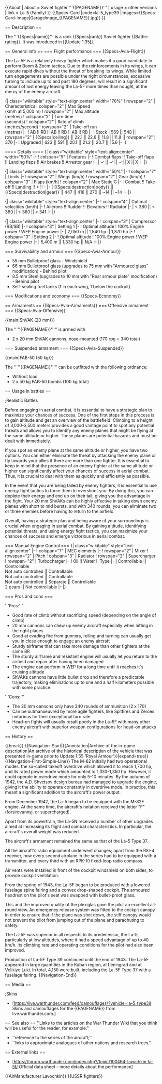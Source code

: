 {{About
| about = Soviet fighter '''{{PAGENAME}}'''
| usage = other versions
| link = La-5 (Family)
}}
{{Specs-Card
|code=la-5_type39
|images={{Specs-Card-Image|GarageImage_{{PAGENAME}}.jpg}}
}}

== Description ==
<!-- ''In the description, the first part should be about the history of and the creation and combat usage of the aircraft, as well as its key features. In the second part, tell the reader about the aircraft in the game. Insert a screenshot of the vehicle, so that if the novice player does not remember the vehicle by name, he will immediately understand what kind of vehicle the article is talking about.'' -->
The '''{{Specs|name}}''' is a rank {{Specs|rank}} Soviet fighter {{Battle-rating}}. It was introduced in [[Update 1.35]].

== General info ==
=== Flight performance ===
{{Specs-Avia-Flight}}
<!-- ''Describe how the aircraft behaves in the air. Speed, manoeuvrability, acceleration and allowable loads - these are the most important characteristics of the vehicle.'' -->

The La-5F is a relatively heavy fighter which makes it a good candidate to perform Boom & Zoom tactics. Due to the reinforcements in its wings, it can execute rapid dives without the threat of breaking its wings. While limited turn engagements are possible under the right circumstances, excessive turning to include up to and past 180 degrees, will result in a significant amount of lost energy leaving the La-5F more times than nought, at the mercy of the enemy aircraft.

{| class="wikitable" style="text-align:center" width="70%"
! rowspan="2" | Characteristics
! colspan="2" | Max Speed<br>(km/h at 5,000 m)
! rowspan="2" | Max altitude<br>(metres)
! colspan="2" | Turn time<br>(seconds)
! colspan="2" | Rate of climb<br>(metres/second)
! rowspan="2" | Take-off run<br>(metres)
|-
! AB !! RB !! AB !! RB !! AB !! RB
|-
! Stock
| 569 || 548 || rowspan="2" | {{Specs|ceiling}} || 22.1 || 22.8 || 11.8 || 11.8 || rowspan="2" | 370
|-
! Upgraded
| 623 || 591 || 20.1 || 21.2 || 20.7 || 15.6
|-
|}

==== Details ====
{| class="wikitable" style="text-align:center" width="50%"
|-
! colspan="5" | Features
|-
! Combat flaps !! Take-off flaps !! Landing flaps !! Air brakes !! Arrestor gear
|-
| ✓ || ✓ || ✓ || X || X     <!-- ✓ -->
|-
|}

{| class="wikitable" style="text-align:center" width="50%"
|-
! colspan="7" | Limits
|-
! rowspan="2" | Wings (km/h)
! rowspan="2" | Gear (km/h)
! colspan="3" | Flaps (km/h)
! colspan="2" | Max Static G
|-
! Combat !! Take-off !! Landing !! + !! -
|-
| {{Specs|destruction|body}} || {{Specs|destruction|gear}} || 447 || 418 || 270 || ~14 || ~14
|-
|}

{| class="wikitable" style="text-align:center"
|-
! colspan="4" | Optimal velocities (km/h)
|-
! Ailerons !! Rudder !! Elevators !! Radiator
|-
| < 380 || < 380 || < 380 || > 341
|-
|}

{| class="wikitable" style="text-align:center"
|-
! colspan="3" | Compressor (RB/SB)
|-
! colspan="3" | Setting 1
|-
! Optimal altitude
! 100% Engine power
! WEP Engine power
|-
| 2,050 m || 1,540 hp || 1,870 hp
|-
! colspan="3" | Setting 2
|-
! Optimal altitude
! 100% Engine power
! WEP Engine power
|-
| 5,400 m || 1,330 hp || N/A
|-
|}

=== Survivability and armour ===
{{Specs-Avia-Armour}}
<!-- ''Examine the survivability of the aircraft. Note how vulnerable the structure is and how secure the pilot is, whether the fuel tanks are armoured, etc. Describe the armour, if there is any, and also mention the vulnerability of other critical aircraft systems.'' -->

* 55 mm Bulletproof glass - Windshield
* 66 mm Bulletproof glass (upgrades to 75 mm with "Armoured glass" modification) - Behind pilot
* 8.5 mm Steel (upgrades to 10 mm with "Rear armour plate" modification) - Behind pilot
* Self-sealing fuel tanks (1 in each wing, 1 below the cockpit)

=== Modifications and economy ===
{{Specs-Economy}}

== Armaments ==
{{Specs-Avia-Armaments}}
=== Offensive armament ===
{{Specs-Avia-Offensive}}
<!-- ''Describe the offensive armament of the aircraft, if any. Describe how effective the cannons and machine guns are in a battle, and also what belts or drums are better to use. If there is no offensive weaponry, delete this subsection.'' -->
{{main|ShVAK (20 mm)}}

The '''''{{PAGENAME}}''''' is armed with:

* 2 x 20 mm ShVAK cannons, nose-mounted (170 rpg = 340 total)

=== Suspended armament ===
{{Specs-Avia-Suspended}}
<!-- ''Describe the aircraft's suspended armament: additional cannons under the wings, bombs, rockets and torpedoes. This section is especially important for bombers and attackers. If there is no suspended weaponry remove this subsection.'' -->
{{main|FAB-50 (50 kg)}}

The '''''{{PAGENAME}}''''' can be outfitted with the following ordnance:

* Without load
* 2 x 50 kg FAB-50 bombs (100 kg total)

== Usage in battles ==
<!-- ''Describe the tactics of playing in the aircraft, the features of using aircraft in a team and advice on tactics. Refrain from creating a "guide" - do not impose a single point of view, but instead, give the reader food for thought. Examine the most dangerous enemies and give recommendations on fighting them. If necessary, note the specifics of the game in different modes (AB, RB, SB).'' -->

;Realistic Battles

Before engaging in aerial combat, it is essential to have a strategic plan to maximize your chances of success. One of the first steps in this process is to gain altitude and get an overview of the battlefield. Climbing to a height of 3,000-3,500 meters provides a good vantage point to spot any potential threats and allows you to identify any enemy planes that might be flying at the same altitude or higher. These planes are potential hazards and must be dealt with immediately.

If you spot an enemy plane at the same altitude or higher, you have two options. You can either eliminate the threat by attacking the enemy plane or fly towards your allies if there are more than one fighter. It is essential to keep in mind that the presence of an enemy fighter at the same altitude or higher can significantly affect your chances of success in aerial combat. Thus, it is crucial to deal with them as quickly and efficiently as possible.

In the event that you are being tailed by enemy fighters, it is essential to use energy fight tactics to force them to overshoot you. By doing this, you can deplete their energy and end up on their tail, giving you the advantage in the fight. Your 20 mm ShVAKs can be highly effective in taking down enemy planes with short to mid bursts, and with 340 rounds, you can eliminate two or three enemies before having to return to the airfield.

Overall, having a strategic plan and being aware of your surroundings is crucial when engaging in aerial combat. By gaining altitude, identifying potential threats, and using energy fight tactics, you can maximize your chances of success and emerge victorious in aerial combat.

=== Manual Engine Control ===
{| class="wikitable" style="text-align:center"
|-
! colspan="7" | MEC elements
|-
! rowspan="2" | Mixer
! rowspan="2" | Pitch
! colspan="3" | Radiator
! rowspan="2" | Supercharger
! rowspan="2" | Turbocharger
|-
! Oil !! Water !! Type
|-
| Controllable || Controllable<br>Not auto controlled || Controllable<br>Not auto controlled || Controllable<br>Not auto controlled || Separate || Controllable<br>2 gears || Not controllable
|-
|}

=== Pros and cons ===
<!-- ''Summarise and briefly evaluate the vehicle in terms of its characteristics and combat effectiveness. Mark its pros and cons in the bulleted list. Try not to use more than 6 points for each of the characteristics. Avoid using categorical definitions such as "bad", "good" and the like - use substitutions with softer forms such as "inadequate" and "effective".'' -->

'''Pros:'''

* Good rate of climb without sacrificing speed (depending on the angle of climb)
* 20 mm cannons can chew up enemy aircraft especially when hitting in the right places
* Good at evading fire from gunners, rolling and turning can usually get you in close enough to engage an enemy aircraft
* Sturdy airframe that can take more damage than other fighters at the same BR
* The sturdy airframe and resistant engine will usually let you return to the airfield and repair after having been damaged
* The engine can perform in WEP for a long time until it reaches it´s cruising altitude
* ShVAKs cannons have little bullet drop and therefore a predictable trajectory, making eliminations up to one and a half kilometers possible with some practice

'''Cons:'''

* The 20 mm cannons only have 340 rounds of ammunition (2 x 170)
* Can be outmanoeuvred by more agile fighters, like Spitfires and Zeroes notorious for their exceptional turn rate
* Head-on fights will usually result poorly in the La-5F with many other enemy aircraft with superior weapon configurations for head-on attacks

== History ==
<!-- ''Describe the history of the creation and combat usage of the aircraft in more detail than in the introduction. If the historical reference turns out to be too long, take it to a separate article, taking a link to the article about the vehicle and adding a block "/History" (example: <nowiki>https://wiki.warthunder.com/(Vehicle-name)/History</nowiki>) and add a link to it here using the <code>main</code> template. Be sure to reference text and sources by using <code><nowiki><ref></ref></nowiki></code>, as well as adding them at the end of the article with <code><nowiki><references /></nowiki></code>. This section may also include the vehicle's dev blog entry (if applicable) and the in-game encyclopedia description (under <code><nowiki>=== In-game description ===</nowiki></code>, also if applicable).'' -->

{{break}}
{{Navigation-Start|{{Annotation|Archive of the in-game description|An archive of the historical description of the vehicle that was presented in-game prior to Update 1.55 'Royal Armour'}}|expand=true}}
{{Navigation-First-Simple-Line}}
The M-82 initially had two operational modes: the so-called takeoff overdrive which allowed it to reach 1,700 hp, and its rated power mode which amounted to 1,330-1,350 hp. However, it could operate in overdrive mode for only 5-10 minutes. By the autumn of 1942, the A.D. Shvetsov design bureau had managed to upgrade the engine, giving it the ability to operate constantly in overdrive mode. In practice, this meant a significant addition to the aircraft's power output.

From December 1942, the La-5 began to be equipped with the M-82F engine. At the same time, the aircraft's notation received the letter "F" (forsirovannyj, or supercharged).

Apart from its powertrain, the La-5N received a number of other upgrades aimed at increasing its flight and combat characteristics. In particular, the aircraft's overall weight was reduced.

The aircraft's armament remained the same as that of the La-5 Type 37.

All the aircraft's radio equipment underwent changes; apart from the RSI-4 receiver, now every second airplane in the series had to be equipped with a transmitter, and every third with an RPK-10 fixed-loop radio compass.

Air vents were installed in front of the cockpit windshield on both sides, to provide cockpit ventilation.

From the spring of 1943, the La-5F began to be produced with a lowered fuselage spine fairing and a convex drop-shaped cockpit. The armoured headrest on the pilot's seat was swapped with bullet-proof glass.

This and the improved quality of the plexiglas gave the pilot an excellent all-round view. An emergency release system was fitted to the cockpit canopy in order to ensure that if the plane was shot down, the stiff canopy would not prevent the pilot from jumping out of the plane and parachuting to safety.

The La-5F was superior in all respects to its predecessor, the La-5, particularly at low altitudes, where it had a speed advantage of up to 40 km/h. Its climbing rate and operating conditions for the pilot had also been improved.

Production of La-5F Type 39 continued until the end of 1943. The La-5F appeared in large quantities in the Kuban region, at Leningrad and at Velikiye Luki. In total, 4,150 were built, including the La-5F Type 37 with a fuselage fairing.
{{Navigation-End}}

== Media ==
<!-- ''Excellent additions to the article would be video guides, screenshots from the game, and photos.'' -->

;Skins

* [https://live.warthunder.com/feed/camouflages/?vehicle=la-5_type39 Skins and camouflages for the {{PAGENAME}} from live.warthunder.com.]

== See also ==
''Links to the articles on the War Thunder Wiki that you think will be useful for the reader, for example:''

* ''reference to the series of the aircraft;''
* ''links to approximate analogues of other nations and research trees.''

== External links ==
<!--''Paste links to sources and external resources, such as:''
* ''topic on the official game forum;''
* ''other literature.''-->

* [https://forum.warthunder.com/index.php?/topic/100464-lavochkin-la-5f/ Official data sheet - more details about the performance]

{{AirManufacturer Lavochkin}}
{{USSR fighters}}